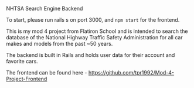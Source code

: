 NHTSA Search Engine Backend

To start, please run rails s on port 3000, and `npm start` for the frontend. 

This is my mod 4 project from Flatiron School and is intended to search the database of the National Highway Traffic Safety Administration for all car makes and models from the past ~50 years.

The backend is built in Rails and holds user data for their account and favorite cars.

The frontend can be found here - https://github.com/tpr1992/Mod-4-Project-Frontend
